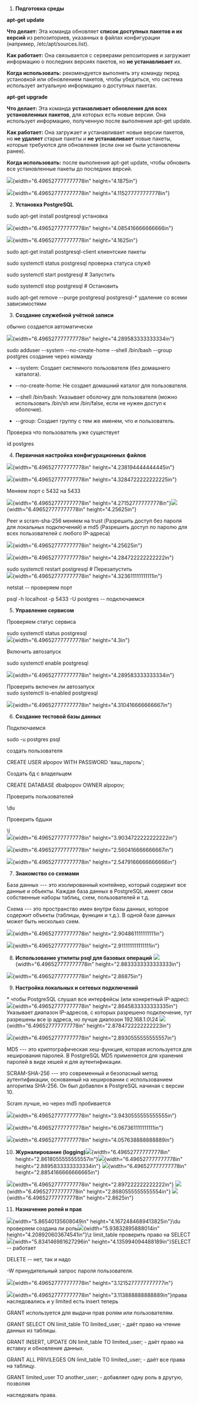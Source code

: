 1.  **Подготовка среды**

**apt-get update**

**Что делает:** Эта команда обновляет **список доступных пакетов и их
версий** из репозиториев, указанных в файлах конфигурации
(например, /etc/apt/sources.list).

**Как работает:** Она связывается с серверами репозиториев и загружает
информацию о последних версиях пакетов, но **не устанавливает** их.

**Когда использовать:** рекомендуется выполнять эту команду перед
установкой или обновлением пакетов, чтобы убедиться, что система
использует актуальную информацию о доступных пакетах.

**apt-get upgrade**

**Что делает:** Эта команда **устанавливает обновления для всех
установленных пакетов**, для которых есть новые версии. Она использует
информацию, полученную после выполнения apt-get update.

**Как работает:** Она загружает и устанавливает новые версии пакетов,
но **не удаляет** старые пакеты и **не устанавливает** новые пакеты,
которые требуются для обновления (если они не были установлены ранее).

**Когда использовать:** после выполнения apt-get update, чтобы обновить
все установленные пакеты до последних версий.

![](/media/image1.png){width="6.496527777777778in"
height="4.1875in"}

![](/media/image2.png){width="6.496527777777778in"
height="4.115277777777778in"}

2.  **Установка PostgreSQL**

sudo apt-get install postgresql установка

![](/media/image3.png){width="6.496527777777778in"
height="4.085416666666666in"}

![](/media/image4.png){width="6.496527777777778in"
height="4.1625in"}

sudo apt-get install postgresql-client клиентские пакеты

sudo systemctl status postgresql проверка статуса служб

sudo systemctl start postgresql \# Запустить

sudo systemctl stop postgresql \# Остановить

sudo apt-get remove \--purge postgresql postgresql-\* удаление со всеми
зависимостями

3.  **Создание служебной учётной записи**

обычно создается автоматически

![](/media/image5.png){width="6.496527777777778in"
height="4.289583333333334in"}

sudo adduser \--system \--no-create-home \--shell /bin/bash \--group
postgres создание через команду

-   \--system: Создает системного пользователя (без домашнего каталога).

-   \--no-create-home: Не создает домашний каталог для пользователя.

-   \--shell /bin/bash: Указывает оболочку для пользователя (можно
    использовать /bin/sh или /bin/false, если не нужен доступ к
    оболочке).

-   \--group: Создает группу с тем же именем, что и пользователь.

Проверка что пользователь уже существует

id postgres

4.  **Первичная настройка конфигурационных файлов**

![](/media/image6.png){width="6.496527777777778in"
height="4.238194444444445in"}

![](/media/image7.png){width="6.496527777777778in"
height="4.3284722222222225in"}

Меняем порт с 5432 на 5433

![](/media/image8.png){width="6.496527777777778in"
height="4.271527777777778in"}![](/media/image9.png){width="6.496527777777778in"
height="4.25625in"}

Peer и scram-sha-256 меняем на trust (Разрешить доступ без пароля для
локальных подключений) и md5 (Разрешить доступ по паролю для всех
пользователей с любого IP-адреса)

![](/media/image10.png){width="6.496527777777778in"
height="4.25625in"}

![](/media/image11.png){width="6.496527777777778in"
height="4.284722222222222in"}

sudo systemctl restart postgresql \# Перезапустить\
![](/media/image12.png){width="6.496527777777778in"
height="4.323611111111111in"}

netstat -- проверяем порт

psql -h localhost -p 5433 -U postgres -- подключаемся

5.  **Управление сервисом**

Проверяем статус сервиса

sudo systemctl status postgresql\
![](/media/image13.png){width="6.496527777777778in"
height="4.3in"}

Включить автозапуск

sudo systemctl enable postgresql

![](/media/image14.png){width="6.496527777777778in"
height="4.289583333333334in"}

Проверить включен ли автозапуск\
sudo systemctl is-enabled postgresql

![](/media/image15.png){width="6.496527777777778in"
height="4.310416666666667in"}

6.  **Создание тестовой базы данных**

Подключаемся

sudo -u postgres psql

создать пользователя

CREATE USER alpopov WITH PASSWORD \'ваш_пароль\';

Создать бд с владельцем

CREATE DATABASE dbalpopov OWNER alpopov;

Проверить пользователей

\\du

Проверить бдшки

\\l\
![](/media/image16.png){width="6.496527777777778in"
height="3.9034722222222222in"}

![](/media/image17.png){width="6.496527777777778in"
height="2.560416666666667in"}

![](/media/image18.png){width="6.496527777777778in"
height="2.5479166666666666in"}

7.  **Знакомство со схемами**

База данных --- это изолированный контейнер, который содержит все данные
и объекты. Каждая база данных в PostgreSQL имеет свои собственные наборы
таблиц, схем, пользователей и т.д.

Схема --- это пространство имен внутри базы данных, которое содержит
объекты (таблицы, функции и т.д.). В одной базе данных может быть
несколько схем.

![](/media/image19.png){width="6.496527777777778in"
height="2.904861111111111in"}

![](/media/image20.png){width="6.496527777777778in"
height="2.911111111111111in"}

8.  **Использование утилиты psql для базовых операций**
    ![](/media/image21.png){width="6.496527777777778in"
    height="2.8833333333333333in"}

![](/media/image22.png){width="6.496527777777778in"
height="2.86875in"}

9.  **Настройка локальных и сетевых подключений**

\* чтобы PostgreSQL слушал все интерфейсы (или конкретный
IP-адрес):![](/media/image23.png){width="6.496527777777778in"
height="2.8645833333333335in"} Указывает диапазон IP-адресов, с которых
разрешено подключение, тут разрешены все ip адреса, но лучше диапозон
192.168.1.0\\24
![](/media/image24.png){width="6.496527777777778in"
height="2.8784722222222223in"}

![](/media/image25.png){width="6.496527777777778in"
height="2.8930555555555557in"}

MD5 --- это криптографическая хеш-функция, которая используется для
хеширования паролей. В PostgreSQL MD5 применяется для хранения паролей в
виде хешей и для аутентификации.

SCRAM-SHA-256 --- это современный и безопасный метод аутентификации,
основанный на хешировании с использованием алгоритма SHA-256. Он был
добавлен в PostgreSQL начиная с версии 10.

Scram лучше, но через md5 пробивается

![](/media/image26.png){width="6.496527777777778in"
height="3.9430555555555555in"}

![](/media/image27.png){width="6.496527777777778in"
height="6.067361111111111in"}

![](/media/image28.png){width="6.496527777777778in"
height="4.057638888888889in"}

10. **Журналирование
    (logging)**![](/media/image29.png){width="6.496527777777778in"
    height="2.8618055555555557in"}![](/media/image30.png){width="6.496527777777778in"
    height="2.8895833333333334in"}
    ![](/media/image31.png){width="6.496527777777778in"
    height="2.8854166666666665in"}

![](/media/image32.png){width="6.496527777777778in"
height="2.897222222222222in"}
![](/media/image33.png){width="6.496527777777778in"
height="2.8680555555555554in"}
![](/media/image34.png){width="6.496527777777778in"
height="2.8625in"}

11. **Назначение ролей и прав**

![](/media/image35.png){width="5.86540135608049in"
height="4.1672484689413825in"}\\du проверяем создана ли
роль![](/media/image36.png){width="5.93832895888014in"
height="4.208920603674541in"}\\z limit_table проверить право на
SELECT![](/media/image37.png){width="5.834146981627296in"
height="4.135994094488189in"}SELECT -- работает

DELETE -- нет, так и надо

-W принудительный запрос пароля пользователя.

![](/media/image38.png){width="6.496527777777778in"
height="3.1215277777777777in"}

![](/media/image39.png){width="6.496527777777778in"
height="3.113888888888889in"}права наследовались и у limited есть insert
теперь

GRANT используется для выдачи прав ролям или пользователям.

GRANT SELECT ON limit_table TO limited_user; - даёт право на чтение
данных из таблицы.

GRANT INSERT, UPDATE ON limit_table TO limited_user; - даёт право на
вставку и обновление данных.

GRANT ALL PRIVILEGES ON limit_table TО limited_user; - даёт все права на
таблицу.

GRANT limited_user TO another_user; - добавляет одну роль в другую,
позволяя

наследовать права.
